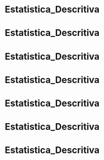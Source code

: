 # Estatistica_Descritiva
# Estatistica_Descritiva
# Estatistica_Descritiva
# Estatistica_Descritiva
# Estatistica_Descritiva
# Estatistica_Descritiva
# Estatistica_Descritiva

